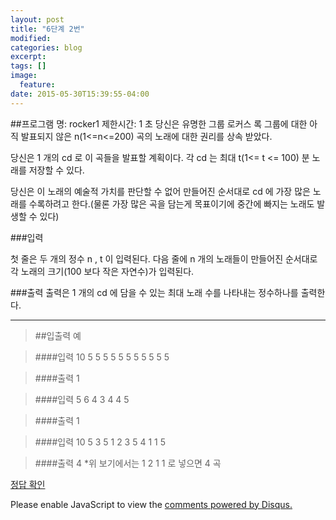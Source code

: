 ```yaml
---
layout: post
title: "6단계 2번"
modified:
categories: blog
excerpt:
tags: []
image:
  feature:
date: 2015-05-30T15:39:55-04:00
---
```

##프로그램 명: rocker1 
제한시간: 1 초
당신은 유명한 그룹 로커스 록 그룹에 대한 아직 발표되지 않은 n(1<=n<=200) 곡의 노래에 대한 권리를 상속 받았다. 

당신은 1 개의 cd 로 이 곡들을 발표할 계획이다. 각 cd 는 최대 t(1<= t <= 100) 분 노래를 저장할 수 있다. 

당신은 이 노래의 예술적 가치를 판단할 수 없어 만들어진 순서대로 cd 에 가장 많은 노래를 수록하려고 한다.(물론 가장 많은 곡을 담는게 목표이기에 중간에 빠지는 노래도 발생할 수 있다) 


###입력

첫 줄은 두 개의 정수 n , t 이 입력된다. 다음 줄에 n 개의 노래들이 만들어진 순서대로 각 노래의 크기(100 보다 작은 자연수)가 입력된다. 

###출력
출력은 1 개의 cd 에 담을 수 있는 최대 노래 수를 나타내는 정수하나를 출력한다. 

-------
> ##입출력 예

> ####입력
10 5 
5 5 5 5 5 5 5 5 5 5

> ####출력
1

> ####입력
5 6 
4 3 4 4 5

> ####출력
1

> ####입력
10 5
3 5 1 2 3 5 4 1 1 5

> ####출력
4
*위 보기에서는 1 2 1 1 로 넣으면 4 곡

[정답 확인]

[정답 확인]: http://183.106.113.109/judgeonline/showmessage.php?pname=rocker1

<div id="disqus_thread"></div>
<script type="text/javascript">
    /* * * CONFIGURATION VARIABLES * * */
    var disqus_shortname = 'junyoung0225';
    
    /* * * DON'T EDIT BELOW THIS LINE * * */
    (function() {
        var dsq = document.createElement('script'); dsq.type = 'text/javascript'; dsq.async = true;
        dsq.src = '//' + disqus_shortname + '.disqus.com/embed.js';
        (document.getElementsByTagName('head')[0] || document.getElementsByTagName('body')[0]).appendChild(dsq);
    })();
</script>
<noscript>Please enable JavaScript to view the <a href="https://disqus.com/?ref_noscript" rel="nofollow">comments powered by Disqus.</a></noscript>
